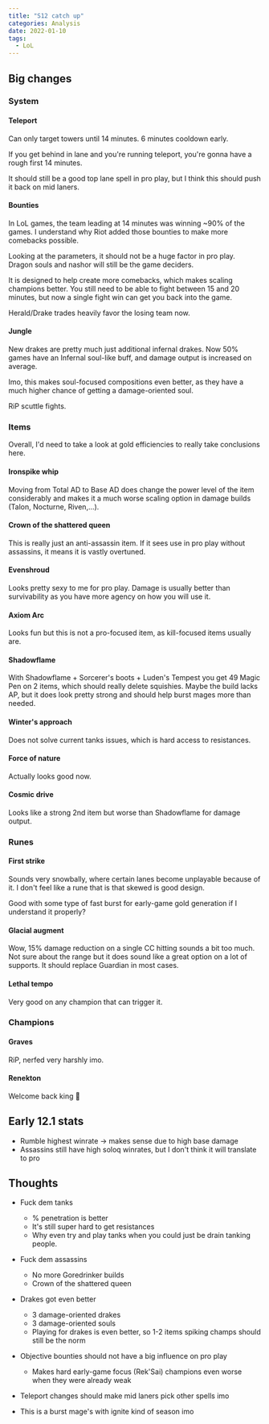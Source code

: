 ```yaml
---
title: "S12 catch up"
categories: Analysis
date: 2022-01-10
tags:
  - LoL
---
```


## Big changes

### System

#### Teleport

Can only target towers until 14 minutes. 6 minutes cooldown early.

If you get behind in lane and you're running teleport, you're gonna have a rough first 14 minutes.

It should still be a good top lane spell in pro play, but I think this should push it back on mid laners.

#### Bounties

In LoL games, the team leading at 14 minutes was winning ~90% of the games. I understand why Riot added those bounties to make more comebacks possible.

Looking at the parameters, it should not be a huge factor in pro play. Dragon souls and nashor will still be the game deciders.

It is designed to help create more comebacks, which makes scaling champions better. You still need to be able to fight between 15 and 20 minutes, but now a single fight win can get you back into the game.

Herald/Drake trades heavily favor the losing team now.

#### Jungle

New drakes are pretty much just additional infernal drakes. Now 50% games have an Infernal soul-like buff, and damage output is increased on average.

Imo, this makes soul-focused compositions even better, as they have a much higher chance of getting a damage-oriented soul.

RiP scuttle fights.

### Items

Overall, I'd need to take a look at gold efficiencies to really take conclusions here.

#### Ironspike whip

Moving from Total AD to Base AD does change the power level of the item considerably and makes it a much worse scaling option in damage builds (Talon, Nocturne, Riven,...).

#### Crown of the shattered queen

This is really just an anti-assassin item. If it sees use in pro play without assassins, it means it is vastly overtuned.

#### Evenshroud

Looks pretty sexy to me for pro play. Damage is usually better than survivability as you have more agency on how you will use it.

#### Axiom Arc

Looks fun but this is not a pro-focused item, as kill-focused items usually are.

#### Shadowflame

With Shadowflame + Sorcerer's boots + Luden's Tempest you get 49 Magic Pen on 2 items, which should really delete squishies. Maybe the build lacks AP, but it does look pretty strong and should help burst mages more than needed.

#### Winter's approach

Does not solve current tanks issues, which is hard access to resistances.

#### Force of nature

Actually looks good now.

#### Cosmic drive

Looks like a strong 2nd item but worse than Shadowflame for damage output.

### Runes

#### First strike

Sounds very snowbally, where certain lanes become unplayable because of it. I don't feel like a rune that is that skewed is good design.

Good with some type of fast burst for early-game gold generation if I understand it properly?

#### Glacial augment

Wow, 15% damage reduction on a single CC hitting sounds a bit too much. Not sure about the range but it does sound like a great option on a lot of supports. It should replace Guardian in most cases.

#### Lethal tempo

Very good on any champion that can trigger it.

### Champions

#### Graves

RiP, nerfed very harshly imo.

#### Renekton

Welcome back king 👑

## Early 12.1 stats

- Rumble highest winrate -> makes sense due to high base damage
- Assassins still have high soloq winrates, but I don't think it will translate to pro

## Thoughts

- Fuck dem tanks

  - % penetration is better
  - It's still super hard to get resistances
  - Why even try and play tanks when you could just be drain tanking people.

- Fuck dem assassins

  - No more Goredrinker builds
  - Crown of the shattered queen

- Drakes got even better

  - 3 damage-oriented drakes
  - 3 damage-oriented souls
  - Playing for drakes is even better, so 1-2 items spiking champs should still be the norm

- Objective bounties should not have a big influence on pro play

  - Makes hard early-game focus (Rek'Sai) champions even worse when they were already weak

- Teleport changes should make mid laners pick other spells imo

- This is a burst mage's with ignite kind of season imo

